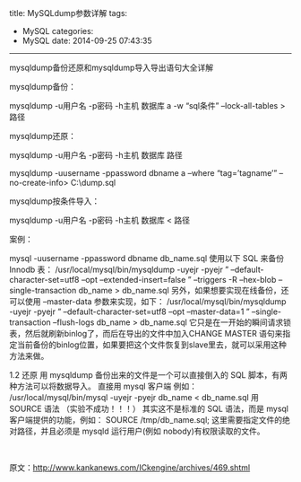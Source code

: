 title: MySQLdump参数详解
tags:
  - MySQL
categories:
  - MySQL
date: 2014-09-25 07:43:35
---

mysqldump备份还原和mysqldump导入导出语句大全详解

mysqldump备份：

mysqldump -u用户名 -p密码 -h主机 数据库 a -w “sql条件” –lock-all-tables &gt; 路径

mysqldump还原：

mysqldump -u用户名 -p密码 -h主机 数据库 路径

mysqldump -uusername -ppassword dbname a –where “tag=’tagname’” –no-create-info&gt; C:\dump.sql

mysqldump按条件导入：

mysqldump -u用户名 -p密码 -h主机 数据库 &lt; 路径

案例：

mysql -uusername -ppassword dbname db_name.sql
使用以下 SQL 来备份 Innodb 表：
/usr/local/mysql/bin/mysqldump -uyejr -pyejr ”
–default-character-set=utf8 –opt –extended-insert=false ”
–triggers -R –hex-blob –single-transaction db_name &gt; db_name.sql
另外，如果想要实现在线备份，还可以使用 –master-data 参数来实现，如下：
/usr/local/mysql/bin/mysqldump -uyejr -pyejr ”
–default-character-set=utf8 –opt –master-data=1 ”
–single-transaction –flush-logs db_name &gt; db_name.sql
它只是在一开始的瞬间请求锁表，然后就刷新binlog了，而后在导出的文件中加入CHANGE MASTER 语句来指定当前备份的binlog位置，如果要把这个文件恢复到slave里去，就可以采用这种方法来做。

1.2 还原
用 mysqldump 备份出来的文件是一个可以直接倒入的 SQL 脚本，有两种方法可以将数据导入。
直接用 mysql 客户端
例如：
/usr/local/mysql/bin/mysql -uyejr -pyejr db_name &lt; db_name.sql
用 SOURCE 语法 （实验不成功！！！）
其实这不是标准的 SQL 语法，而是 mysql 客户端提供的功能，例如：
SOURCE /tmp/db_name.sql;
这里需要指定文件的绝对路径，并且必须是 mysqld 运行用户(例如 nobody)有权限读取的文件。

&nbsp;

原文：http://www.kankanews.com/ICkengine/archives/469.shtml